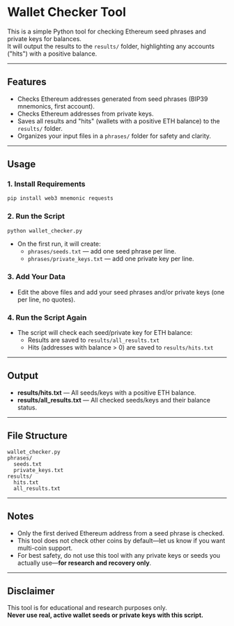 # Wallet Checker Tool

This is a simple Python tool for checking Ethereum seed phrases and private keys for balances.  
It will output the results to the `results/` folder, highlighting any accounts ("hits") with a positive balance.

---

## Features

- Checks Ethereum addresses generated from seed phrases (BIP39 mnemonics, first account).
- Checks Ethereum addresses from private keys.
- Saves all results and "hits" (wallets with a positive ETH balance) to the `results/` folder.
- Organizes your input files in a `phrases/` folder for safety and clarity.

---

## Usage

### 1. Install Requirements

```bash
pip install web3 mnemonic requests
```

### 2. Run the Script

```bash
python wallet_checker.py
```

- On the first run, it will create:
  - `phrases/seeds.txt` — add one seed phrase per line.
  - `phrases/private_keys.txt` — add one private key per line.

### 3. Add Your Data

- Edit the above files and add your seed phrases and/or private keys (one per line, no quotes).

### 4. Run the Script Again

- The script will check each seed/private key for ETH balance:
  - Results are saved to `results/all_results.txt`
  - Hits (addresses with balance > 0) are saved to `results/hits.txt`

---

## Output

- **results/hits.txt** — All seeds/keys with a positive ETH balance.
- **results/all_results.txt** — All checked seeds/keys and their balance status.

---

## File Structure

```
wallet_checker.py
phrases/
  seeds.txt
  private_keys.txt
results/
  hits.txt
  all_results.txt
```

---

## Notes

- Only the first derived Ethereum address from a seed phrase is checked.
- This tool does not check other coins by default—let us know if you want multi-coin support.
- For best safety, do not use this tool with any private keys or seeds you actually use—**for research and recovery only**.

---

## Disclaimer

This tool is for educational and research purposes only.  
**Never use real, active wallet seeds or private keys with this script.**
